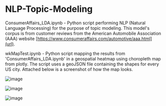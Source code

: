 # NLP-Topic-Modeling

ConsumerAffairs_LDA.ipynb - Python script performing NLP (Natural Language Processing) for the purpose of topic modeling. This model's corpus is from
customer reviews from the American Automobile Association (AAA) website [https://www.consumeraffairs.com/automotive/aaa.html](url). 

wkMapTest.ipynb - Python script mapping the results from 'ConsumerAffairs_LDA.ipynb' in a geospatial heatmap using choropleth map from plotly. The script uses a geoJSON 
file containing the shapes for every US city. Attached below is a screenshot of how the map looks. 

![image](https://user-images.githubusercontent.com/76940552/189978322-b6e23c2b-d702-447e-b74b-ea026f5ffcf3.png)

![image](https://user-images.githubusercontent.com/76940552/189978952-49579232-5fdd-43ba-a801-535bf863d1e4.png)

![image](https://user-images.githubusercontent.com/76940552/189980024-7b4f15ef-3a35-4749-821d-176002467f2a.png)





